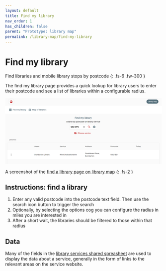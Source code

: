 ```yaml
---
layout: default
title: Find my library
nav_order: 1
has_children: false
parent: "Prototype: library map"
permalink: /library-map/find-my-library
---
```


# Find my library

Find libraries and mobile library stops by postcode
{: .fs-6 .fw-300 }

The find my library page provides a quick lookup for library users to enter their postcode and see a list of libraries within a configurable radius. 

![A screenshot of the Find a library page on the library map site showing an example of searching for a postcode in ](https://raw.githubusercontent.com/LibrariesHacked/librarylab/master/assets/images/prototype-librarymap-find.PNG)

A screenshot of the [find a library page on library map](https://www.librarymap.co.uk/)
{: .fs-2 }

## Instructions: find a library

1. Enter any valid postcode into the postcode text field. Then use the search icon button to trigger the search
2. Optionally, by selecting the options cog you can configure the radius in miles you are interested in
2. After a short wait, the libraries should be filtered to those within that radius

## Data

Many of the fields in the [library services shared spreasheet](https://airtable.com/shrKkzYDUNMMM6qrJ) are used to display the data about a service, generally in the form of links to the relevant areas on the service website.
